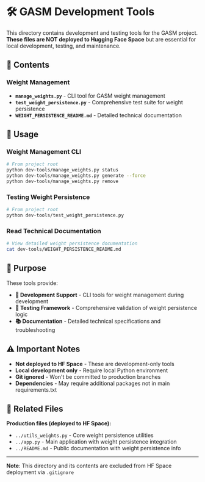 # 🛠️ GASM Development Tools

This directory contains development and testing tools for the GASM project. **These files are NOT deployed to Hugging Face Space** but are essential for local development, testing, and maintenance.

## 📁 Contents

### **Weight Management**
- **`manage_weights.py`** - CLI tool for GASM weight management
- **`test_weight_persistence.py`** - Comprehensive test suite for weight persistence
- **`WEIGHT_PERSISTENCE_README.md`** - Detailed technical documentation

## 🚀 Usage

### Weight Management CLI
```bash
# From project root
python dev-tools/manage_weights.py status
python dev-tools/manage_weights.py generate --force
python dev-tools/manage_weights.py remove
```

### Testing Weight Persistence
```bash
# From project root  
python dev-tools/test_weight_persistence.py
```

### Read Technical Documentation
```bash
# View detailed weight persistence documentation
cat dev-tools/WEIGHT_PERSISTENCE_README.md
```

## 🎯 Purpose

These tools provide:
- **🔧 Development Support** - CLI tools for weight management during development
- **🧪 Testing Framework** - Comprehensive validation of weight persistence logic
- **📚 Documentation** - Detailed technical specifications and troubleshooting

## ⚠️ Important Notes

- **Not deployed to HF Space** - These are development-only tools
- **Local development only** - Require local Python environment
- **Git ignored** - Won't be committed to production branches
- **Dependencies** - May require additional packages not in main requirements.txt

## 🔗 Related Files

**Production files (deployed to HF Space):**
- `../utils_weights.py` - Core weight persistence utilities
- `../app.py` - Main application with weight persistence integration
- `../README.md` - Public documentation with weight persistence info

---

**Note**: This directory and its contents are excluded from HF Space deployment via `.gitignore`